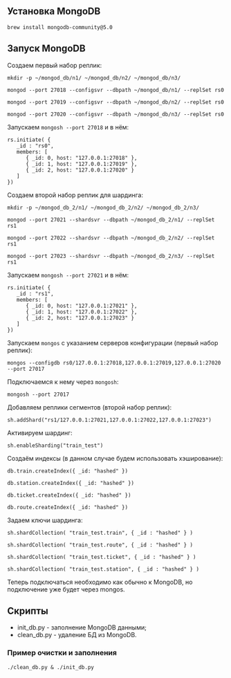## Установка MongoDB
```shell
brew install mongodb-community@5.0
```

## Запуск MongoDB

Создаем первый набор реплик:
```shell
mkdir -p ~/mongod_db/n1/ ~/mongod_db/n2/ ~/mongod_db/n3/
```

```shell
mongod --port 27018 --configsvr --dbpath ~/mongod_db/n1/ --replSet rs0
```

```shell
mongod --port 27019 --configsvr --dbpath ~/mongod_db/n2/ --replSet rs0
```

```shell
mongod --port 27020 --configsvr --dbpath ~/mongod_db/n3/ --replSet rs0
```

Запускаем `mongosh --port 27018` и в нём:
```shell
rs.initiate( {
   _id : "rs0",
   members: [
      { _id: 0, host: "127.0.0.1:27018" },
      { _id: 1, host: "127.0.0.1:27019" },
      { _id: 2, host: "127.0.0.1:27020" }
   ]
})
```

Создаем второй набор реплик для шардинга:
```shell
mkdir -p ~/mongod_db_2/n1/ ~/mongod_db_2/n2/ ~/mongod_db_2/n3/
```

```shell
mongod --port 27021 --shardsvr --dbpath ~/mongod_db_2/n1/ --replSet rs1
```

```shell
mongod --port 27022 --shardsvr --dbpath ~/mongod_db_2/n2/ --replSet rs1
```

```shell
mongod --port 27023 --shardsvr --dbpath ~/mongod_db_2/n3/ --replSet rs1
```

Запускаем `mongosh --port 27021` и в нём:
```shell
rs.initiate( {
   _id : "rs1",
   members: [
      { _id: 0, host: "127.0.0.1:27021" },
      { _id: 1, host: "127.0.0.1:27022" },
      { _id: 2, host: "127.0.0.1:27023" }
   ]
})
```

Запускаем `mongos` с указанием серверов конфигурации (первый набор реплик):
```shell
mongos --configdb rs0/127.0.0.1:27018,127.0.0.1:27019,127.0.0.1:27020 --port 27017
```

Подключаемся к нему через `mongosh`:
```shell
mongosh --port 27017
```

Добавляем реплики сегментов (второй набор реплик):
```shell
sh.addShard("rs1/127.0.0.1:27021,127.0.0.1:27022,127.0.0.1:27023")
```

Активируем шардинг:
```shell
sh.enableSharding("train_test")
```

Создаём индексы (в данном случае будем использовать хэширование):
```shell
db.train.createIndex({ _id: "hashed" })
```

```shell
db.station.createIndex({ _id: "hashed" })
```

```shell
db.ticket.createIndex({ _id: "hashed" })
```

```shell
db.route.createIndex({ _id: "hashed" })
```

Задаем ключи шардинга:
```shell
sh.shardCollection( "train_test.train", { _id : "hashed" } )
```
```shell
sh.shardCollection( "train_test.route", { _id : "hashed" } )
```
```shell
sh.shardCollection( "train_test.ticket", { _id : "hashed" } )
```
```shell
sh.shardCollection( "train_test.station", { _id : "hashed" } )
```

Теперь подключаться необходимо как обычно к MongoDB, но подключение уже будет через mongos.

## Скрипты
- init_db.py - заполнение MongoDB данными;
- clean_db.py - удаление БД из MongoDB.

### Пример очистки и заполнения
```shell script
./clean_db.py & ./init_db.py 
```
